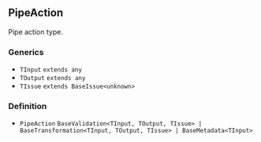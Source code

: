 PipeAction
----------

Pipe action type.

### Generics

*   `TInput` `extends any`
*   `TOutput` `extends any`
*   `TIssue` `extends BaseIssue<unknown>`

### Definition

*   `PipeAction` `BaseValidation<TInput, TOutput, TIssue> | BaseTransformation<TInput, TOutput, TIssue> | BaseMetadata<TInput>`